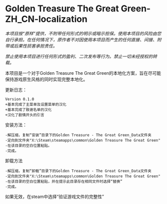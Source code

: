 # Golden Treasure The Great Green-ZH_CN-localization
*本项目按“原样”提供，不附带任何形式的明示或暗示担保。使用本项目的风险由您自行承担。在任何情况下，原作者不对因使用本项目而产生的任何直接、间接、附带或后果性损害承担责任。*

*禁止使用本项目进行任何形式的盈利、二次发布等行为。禁止一切未经授权的转载。*

本项目是一个对于Golden Treasure The Great Green的本地化方案，旨在尽可能保持游戏原生风格的同时实现完整本地化。

更新日志：

    Version 0.1.0
    +基本完成了主菜单及设置菜单的汉化
    +基本完成了致谢名单的汉化
    +汉化了剧情开头的引言

安装方法：

    -解压缩，复制“安装”目录下的Golden Treasure - The Great Green_Data文件夹
    -定向到文件夹"X:\Steam\steamapps\common\Golden Treasure The Great Green"
    -在该目录的空白位置粘贴。
    -完成。

卸载方法

    -解压缩，复制“卸载”目录下的Golden Treasure - The Great Green_Data文件夹
    -定向到文件夹"X:\Steam\steamapps\common\Golden Treasure The Great Green"
    -在该目录的空白位置粘贴，并在提示此目录存在相同文件时选择“替换”
    -完成。

如果无效，在steam中选择“验证游戏文件的完整性”
